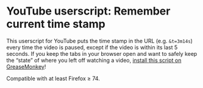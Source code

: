 # YouTube userscript: Remember current time stamp

This userscript for YouTube puts the time stamp in the URL (e.g. `&t=3m14s`) every time the video is paused, except if the video is within its last 5 seconds.
If you keep the tabs in your browser open and want to safely keep the “state” of where you left off watching a video, [install this script on GreaseMonkey][install]!

Compatible with at least Firefox ≥ 74.

  [install]: https://github.com/SebastianSimon/youtube-save-time-stamp/raw/master/YouTube:%20Remember%20current%20time%20stamp.user.js
